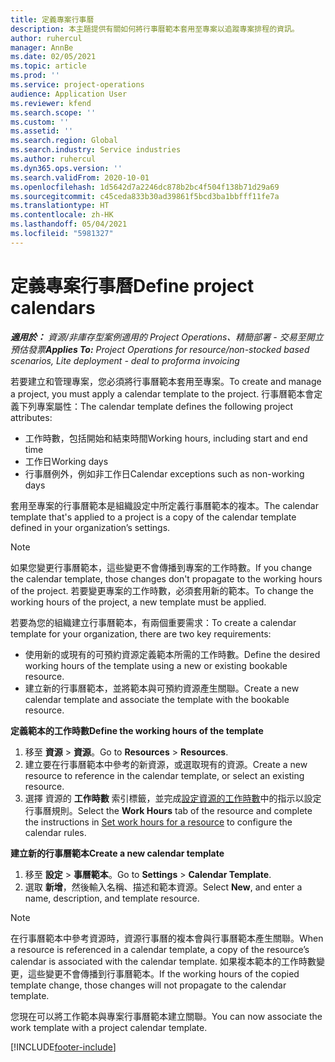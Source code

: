 ```yaml
---
title: 定義專案行事曆
description: 本主題提供有關如何將行事曆範本套用至專案以追蹤專案排程的資訊。
author: ruhercul
manager: AnnBe
ms.date: 02/05/2021
ms.topic: article
ms.prod: ''
ms.service: project-operations
audience: Application User
ms.reviewer: kfend
ms.search.scope: ''
ms.custom: ''
ms.assetid: ''
ms.search.region: Global
ms.search.industry: Service industries
ms.author: ruhercul
ms.dyn365.ops.version: ''
ms.search.validFrom: 2020-10-01
ms.openlocfilehash: 1d5642d7a2246dc878b2bc4f504f138b71d29a69
ms.sourcegitcommit: c45ceda833b30ad39861f5bcd3ba1bbfff11fe7a
ms.translationtype: HT
ms.contentlocale: zh-HK
ms.lasthandoff: 05/04/2021
ms.locfileid: "5981327"
---
```

# <a name="define-project-calendars"></a><span data-ttu-id="8c8bf-103">定義專案行事曆</span><span class="sxs-lookup"><span data-stu-id="8c8bf-103">Define project calendars</span></span>

<span data-ttu-id="8c8bf-104">_**適用於：** 資源/非庫存型案例適用的 Project Operations、精簡部署 - 交易至開立預估發票_</span><span class="sxs-lookup"><span data-stu-id="8c8bf-104">_**Applies To:** Project Operations for resource/non-stocked based scenarios, Lite deployment - deal to proforma invoicing_</span></span>

<span data-ttu-id="8c8bf-105">若要建立和管理專案，您必須將行事曆範本套用至專案。</span><span class="sxs-lookup"><span data-stu-id="8c8bf-105">To create and manage a project, you must apply a calendar template to the project.</span></span> <span data-ttu-id="8c8bf-106">行事曆範本會定義下列專案屬性：</span><span class="sxs-lookup"><span data-stu-id="8c8bf-106">The calendar template defines the following project attributes:</span></span>

- <span data-ttu-id="8c8bf-107">工作時數，包括開始和結束時間</span><span class="sxs-lookup"><span data-stu-id="8c8bf-107">Working hours, including start and end time</span></span>
- <span data-ttu-id="8c8bf-108">工作日</span><span class="sxs-lookup"><span data-stu-id="8c8bf-108">Working days</span></span>
- <span data-ttu-id="8c8bf-109">行事曆例外，例如非工作日</span><span class="sxs-lookup"><span data-stu-id="8c8bf-109">Calendar exceptions such as non-working days</span></span>

<span data-ttu-id="8c8bf-110">套用至專案的行事曆範本是組織設定中所定義行事曆範本的複本。</span><span class="sxs-lookup"><span data-stu-id="8c8bf-110">The calendar template that's applied to a project is a copy of the calendar template defined in your organization’s settings.</span></span>

> [!NOTE]
> <span data-ttu-id="8c8bf-111">如果您變更行事曆範本，這些變更不會傳播到專案的工作時數。</span><span class="sxs-lookup"><span data-stu-id="8c8bf-111">If you change the calendar template, those changes don't propagate to the working hours of the project.</span></span> <span data-ttu-id="8c8bf-112">若要變更專案的工作時數，必須套用新的範本。</span><span class="sxs-lookup"><span data-stu-id="8c8bf-112">To change the working hours of the project, a new template must be applied.</span></span>

<span data-ttu-id="8c8bf-113">若要為您的組織建立行事曆範本，有兩個重要需求：</span><span class="sxs-lookup"><span data-stu-id="8c8bf-113">To create a calendar template for your organization, there are two key requirements:</span></span>

- <span data-ttu-id="8c8bf-114">使用新的或現有的可預約資源定義範本所需的工作時數。</span><span class="sxs-lookup"><span data-stu-id="8c8bf-114">Define the desired working hours of the template using a new or existing bookable resource.</span></span>
- <span data-ttu-id="8c8bf-115">建立新的行事曆範本，並將範本與可預約資源產生關聯。</span><span class="sxs-lookup"><span data-stu-id="8c8bf-115">Create a new calendar template and associate the template with the bookable resource.</span></span>

<span data-ttu-id="8c8bf-116">**定義範本的工作時數**</span><span class="sxs-lookup"><span data-stu-id="8c8bf-116">**Define the working hours of the template**</span></span>

1. <span data-ttu-id="8c8bf-117">移至 **資源** \> **資源**。</span><span class="sxs-lookup"><span data-stu-id="8c8bf-117">Go to **Resources** \> **Resources**.</span></span>
2. <span data-ttu-id="8c8bf-118">建立要在行事曆範本中參考的新資源，或選取現有的資源。</span><span class="sxs-lookup"><span data-stu-id="8c8bf-118">Create a new resource to reference in the calendar template, or select an existing resource.</span></span>
3. <span data-ttu-id="8c8bf-119">選擇 資源的 **工作時數** 索引標籤，並完成[設定資源的工作時數](https://docs.microsoft.com/dynamics365/field-service/set-work-hours-resource)中的指示以設定行事曆規則。</span><span class="sxs-lookup"><span data-stu-id="8c8bf-119">Select the **Work Hours** tab of the resource and complete the instructions in [Set work hours for a resource](https://docs.microsoft.com/dynamics365/field-service/set-work-hours-resource) to configure the calendar rules.</span></span>

<span data-ttu-id="8c8bf-120">**建立新的行事曆範本**</span><span class="sxs-lookup"><span data-stu-id="8c8bf-120">**Create a new calendar template**</span></span>

1. <span data-ttu-id="8c8bf-121">移至 **設定** \> **事曆範本**。</span><span class="sxs-lookup"><span data-stu-id="8c8bf-121">Go to **Settings** \> **Calendar Template**.</span></span>
2. <span data-ttu-id="8c8bf-122">選取 **新增**，然後輸入名稱、描述和範本資源。</span><span class="sxs-lookup"><span data-stu-id="8c8bf-122">Select **New**, and enter a name, description, and template resource.</span></span>

> [!NOTE]
> <span data-ttu-id="8c8bf-123">在行事曆範本中參考資源時，資源行事曆的複本會與行事曆範本產生關聯。</span><span class="sxs-lookup"><span data-stu-id="8c8bf-123">When a resource is referenced in a calendar template, a copy of the resource’s calendar is associated with the calendar template.</span></span> <span data-ttu-id="8c8bf-124">如果複本範本的工作時數變更，這些變更不會傳播到行事曆範本。</span><span class="sxs-lookup"><span data-stu-id="8c8bf-124">If the working hours of the copied template change, those changes will not propagate to the calendar template.</span></span>

<span data-ttu-id="8c8bf-125">您現在可以將工作範本與專案行事曆範本建立關聯。</span><span class="sxs-lookup"><span data-stu-id="8c8bf-125">You can now associate the work template with a project calendar template.</span></span>


[!INCLUDE[footer-include](../includes/footer-banner.md)]

